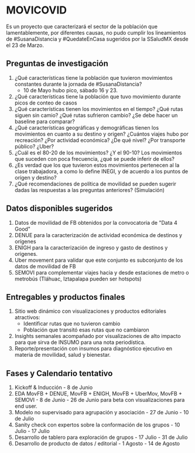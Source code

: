 # MOVICOVID
Es un proyecto que caracterizará el sector de la población que lamentablemente, por diferentes causas, no pudo cumplir los lineamientos de #SusanaDistancia y #QuedateEnCasa sugeridos por la SSaludMX desde el 23 de Marzo.

## Preguntas de investigación
1. ¿Qué características tiene la población que tuvieron movimientos constantes durante la jornada de #SusanaDistancia?
   - 10 de Mayo hubo pico, sábado 16 y 23.
2. ¿Qué características tiene la población que tuvo movimiento durante picos de conteo de casos
3. ¿Qué características tienen los movimientos en el tiempo? ¿Qué rutas siguen sin camio? ¿Qué rutas sufrieron cambio? ¿Se debe hacer un baseline para comparar?
4. ¿Qué características geográficas y demográficas tienen los movimientos en cuanto a su destino y origen? ¿Cuántos viajes hubo por recreación? ¿Por actividad económica? ¿De qué nivel? ¿Por transporte público? ¿Uber?
5. ¿Cuál es el 80-20 de los movimientos? ¿Y el 90-10? Los movimientos que suceden con poca frecuencia, ¿qué se puede inferir de ellos?
6. ¿Es verdad que los que tuvieron estos movimientos pertenecen al la clase trabajadora, a como lo define INEGI, y de acuerdo a los puntos de orígen y destino?
7. ¿Qué recomendaciones de política de movilidad se pueden sugerir dadas las respuestas a las preguntas anteriores? (Simulación)

## Datos disponibles sugeridos
1. Datos de movilidad de FB obtenidos por la convocatoria de "Data 4 Good"
2. DENUE para la caracterización de actividad económica de destinos y orígenes
3. ENIGH para la caracterización de ingreso y gasto de destinos y origenes.
4. Uber movement para validar que este conjunto es subconjunto de los datos de movilidad de FB
5. SEMOVI para complementar viajes hacia y desde estaciones de metro o metrobús (Tláhuac, Iztapalapa pueden ser hotspots)

## Entregables y productos finales
1. Sitio web dinámico con visualizaciones y productos editoriales atractivos:
   - Identificar rutas que no tuvieron cambio
   - Población que transitó esas rutas que no cambiaron
2. Insights semanales acompañado por visualizaciones de alto impacto para que sirva de INSUMO para una nota periodística.
3. Reporte/presentación con insumos para diagnóstico ejecutivo en materia de movilidad, salud y bienestar.

## Fases y Calendario tentativo
1. Kickoff & Inducción - 8 de Junio
2. EDA MovFB + DENUE, MovFB + ENIGH, MovFB + UberMov, MovFB + SEMOVI - 8 de Junio - 26 de Junio para beta con visualizaciones para end user.
4. Modelo no supervisado para agrupación y asociación - 27 de Junio - 10 de Julio
5. Sanity check con expertos sobre la conformación de los grupos - 10 Julio - 17 Julio
5. Desarrollo de tablero para exploración de grupos - 17 Julio - 31 de Julio
5. Desarrollo de producto de datos / editorial - 1 Agosto - 14 de Agosto

